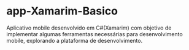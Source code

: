 # app-Xamarim-Basico
Aplicativo mobile desenvolvido em C#(Xamarim) com objetivo de implementar algumas ferramentas necessárias para desenvolvimento mobile, explorando a plataforma de desenvolvimento.
